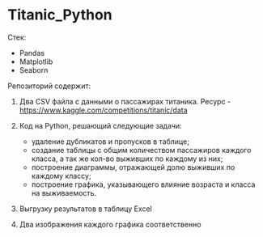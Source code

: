 # Titanic_Python

Стек:
- Pandas
- Matplotlib
- Seaborn

Репозиторий содержит:

1. Два CSV файла с данными о пассажирах титаника. Ресурс - https://www.kaggle.com/competitions/titanic/data

2. Код на Python, решающий следующие задачи:

   - удаление дубликатов и пропусков в таблице;
   - создание таблицы с общим количеством пассажиров каждого класса, а так же кол-во выживших по каждому из них;
   - построение диаграммы, отражающей долю выживших по каждому классу;
   - построение графика, указывающего влияние возраста и класса на выживаемость.
  
3. Выгрузку результатов в таблицу Excel

4. Два изображения каждого графика соответственно
